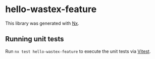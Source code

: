 # hello-wastex-feature

This library was generated with [Nx](https://nx.dev).

## Running unit tests

Run `nx test hello-wastex-feature` to execute the unit tests via [Vitest](https://vitest.dev/).
